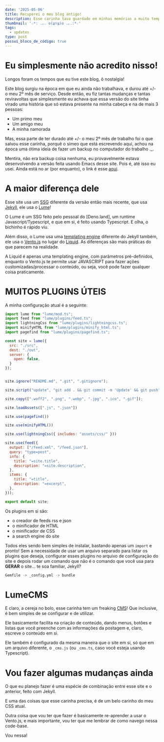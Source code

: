 ```yaml
---
date: '2025-05-06'
title: Recuperei o meu blog antigo!
description: Esse carinha tava guardado em minhas memórias a muito tempo
thumbnail: '☆*: .｡. o(≧▽≦)o .｡.:*☆'
tags:
  - updates
type: post
possui_bloco_de_código: true
---
```

# Eu simplesmente não acredito nisso!

Longos foram os tempos que eu tive este blog, ô nostalgia!

Este blog surgiu na época em que eu ainda não trabalhava, e durou até +/- o meu 2º mês de serviço. Desde então, eu fiz tantas mudanças e tantas reviravoltas que simplesmente eu achava que essa versão do site tinha virado uma história que só estava presente na minha cabeça e na de mais 3 pessoas:
- Um primo meu
- Um amigo meu
- A minha namorada

Mas, essa parte de ter durado até +/- o meu 2º mês de trabalho foi o que salvou esse carinha, porquê o símeo que está escrevendo aqui, achou na época uma ótima ideia de fazer um backup no computador do trabalho ._.

Mentira, não era backup coisa nenhuma, eu provavelmente estava desenvolvendo a versão feita usando Emacs desse site. Pois é, até isso eu usei. Ainda está no ar (por enquanto), o link é esse [aqui](https://tukain.codeberg.page).

# A maior diferença dele

Esse site usa um [SSG](https://en.wikipedia.org/wiki/Static_site_generator) diferente da versão então mais recente, que usa [Jekyll](https://jekyllrb.com), ele usa o [Lume](https://lume.land)!

O Lume é um SSG feito pelo pessoal do [Deno.land], um runtime Javascript/Typescript, e que em si, é feito usando Typescript. E olha, o bichinho é rápido viu.

Além disso, o Lume usa uma [templating engine](https://en.wikipedia.org/wiki/Template_processor) diferente do Jekyll também, ele usa o [Vento.js](https://vento.js.org) no lugar do [Liquid](https://shopify.github.io/liquid/). As diferenças são mais práticas do que parecem na realidade.

A Liquid é apenas uma templating engine, com parâmetros pré-definidos, enquanto o Vento.js te permite usar JAVASCRIPT para fazer ações customizadas/processar o conteúdo, ou seja, você pode fazer qualquer coisa praticamente.

# MUITOS PLUGINS ÚTEIS

A minha configuração atual é a seguinte:

```js
import lume from "lume/mod.ts";
import feed from "lume/plugins/feed.ts";
import lightningCss from "lume/plugins/lightningcss.ts";
import minifyHTML from "lume/plugins/minify_html.ts";
import pagefind from "lume/plugins/pagefind.ts";

const site = lume({
  src: "./src",
  dest: "./out",
  server: {
    open: false,
  }
});


site.ignore("README.md", ".git", ".gitignore");

site.script("update", "git add . && git commit -m 'Update' && git push");

site.copy([".woff2", ".png", ".webp", ".jpg", ".ico", ".gif"]);

site.loadAssets([".js", ".json"])

site.use(pagefind())

site.use(minifyHTML())

site.use(lightningCss({ includes: "assets/css/" }))

site.use(feed({
  output: ["/feed.xml", "/feed.json"],
  query: "type=post",
  info: {
    title: "=site.title",
    description: "=site.description",
  },
  items: {
    title: "=title",
    description: "=excerpt",
  },
}));

export default site;

```

Os plugins em si são:
- o creador de feeds rss e json
- o minificador de HTML
- o minificador de CSS
- a search engine do site

Todos eles sendo bem simples de instalar, bastando apenas um `import` e pronto! Sem a necessidade de usar um arquivo separado para listar os plugins que deseja, configurar esses plugins no arquivo de configuração do site e depois rodar um comando que não é o comando que você usa para **GERAR** o site... te soa familiar, Jekyll?

```sh
Gemfile -> _config.yml -> bundle
```

# LumeCMS

E claro, a cereja no bolo, esse carinha tem um freaking [CMS](https://pt.wikipedia.org/wiki/Sistema_de_gerenciamento_de_conte%C3%BAdo)! Que inclusive, é bem simples de se configurar e de utilizar.

Ele basicamente facilita na criação de conteúdo, dando menus, botões e listas que você preenche com as informações da postagem e, claro, escreve o conteúdo em si.

Ele também é configurado da mesma maneira que o site em si, só que em um arquivo diferente, o `_cms.js` (ou `_cms.ts`, caso você esteja usando Typescript).

# Vou fazer algumas mudanças ainda

O que eu planejo fazer é uma espécie de combinação entre esse site e o anterior, feito com Jekyll. 

E uma das coisas que esse carinha precisa, é de um belo carinho do meu CSS atual.

Outra coisa que vou ter que fazer é basicamente re-aprender a usar o Vento.js, e mais importante, vou ter que me lembrar de como navego nessa code-base.

Vou nessa!
